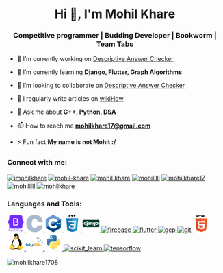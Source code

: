 <h1 align="center">Hi 👋, I'm Mohil Khare</h1>
<h3 align="center">Competitive programmer | Budding Developer | Bookworm | Team Tabs</h3>

- 🔭 I’m currently working on [Descriptive Answer Checker](https://github.com/mohilkhare1708/descriptiveAnswerChecker)

- 🌱 I’m currently learning **Django, Flutter, Graph Algorithms**

- 👯 I’m looking to collaborate on [Descriptive Answer Checker](https://github.com/mohilkhare1708/descriptiveAnswerChecker)

- 📝 I regularly write articles on [wikiHow](wikiHow)

- 💬 Ask me about **C++, Python, DSA**

- 📫 How to reach me **mohilkhare17@gmail.com**

- ⚡ Fun fact **My name is not Mohit :/**

<h3 align="left">Connect with me:</h3>
<p align="left">
<a href="https://twitter.com/imohilkhare" target="blank"><img align="center" src="https://cdn.jsdelivr.net/npm/simple-icons@3.0.1/icons/twitter.svg" alt="imohilkhare" height="30" width="40" /></a>
<a href="https://linkedin.com/in/mohil-khare" target="blank"><img align="center" src="https://cdn.jsdelivr.net/npm/simple-icons@3.0.1/icons/linkedin.svg" alt="mohil-khare" height="30" width="40" /></a>
<a href="https://instagram.com/mohil.khare" target="blank"><img align="center" src="https://cdn.jsdelivr.net/npm/simple-icons@3.0.1/icons/instagram.svg" alt="mohil.khare" height="30" width="40" /></a>
<a href="https://www.codechef.com/users/mohilllll" target="blank"><img align="center" src="https://cdn.jsdelivr.net/npm/simple-icons@3.1.0/icons/codechef.svg" alt="mohilllll" height="30" width="40" /></a>
<a href="https://www.hackerrank.com/mohilkhare17" target="blank"><img align="center" src="https://cdn.jsdelivr.net/npm/simple-icons@3.0.1/icons/hackerrank.svg" alt="mohilkhare17" height="30" width="40" /></a>
<a href="https://codeforces.com/profile/mohilllll" target="blank"><img align="center" src="https://cdn.jsdelivr.net/npm/simple-icons@3.0.1/icons/codeforces.svg" alt="mohilllll" height="30" width="40" /></a>
<a href="https://www.leetcode.com/mohilkhare" target="blank"><img align="center" src="https://cdn.jsdelivr.net/npm/simple-icons@3.0.1/icons/leetcode.svg" alt="mohilkhare" height="30" width="40" /></a>
</p>

<h3 align="left">Languages and Tools:</h3>
<p align="left"> <a href="https://getbootstrap.com" target="_blank"> <img src="https://raw.githubusercontent.com/devicons/devicon/master/icons/bootstrap/bootstrap-plain-wordmark.svg" alt="bootstrap" width="40" height="40"/> </a> <a href="https://www.cprogramming.com/" target="_blank"> <img src="https://raw.githubusercontent.com/devicons/devicon/master/icons/c/c-original.svg" alt="c" width="40" height="40"/> </a> <a href="https://www.w3schools.com/cpp/" target="_blank"> <img src="https://raw.githubusercontent.com/devicons/devicon/master/icons/cplusplus/cplusplus-original.svg" alt="cplusplus" width="40" height="40"/> </a> <a href="https://www.w3schools.com/css/" target="_blank"> <img src="https://raw.githubusercontent.com/devicons/devicon/master/icons/css3/css3-original-wordmark.svg" alt="css3" width="40" height="40"/> </a> <a href="https://www.djangoproject.com/" target="_blank"> <img src="https://raw.githubusercontent.com/devicons/devicon/master/icons/django/django-original.svg" alt="django" width="40" height="40"/> </a> <a href="https://firebase.google.com/" target="_blank"> <img src="https://www.vectorlogo.zone/logos/firebase/firebase-icon.svg" alt="firebase" width="40" height="40"/> </a> <a href="https://flutter.dev" target="_blank"> <img src="https://www.vectorlogo.zone/logos/flutterio/flutterio-icon.svg" alt="flutter" width="40" height="40"/> </a> <a href="https://cloud.google.com" target="_blank"> <img src="https://www.vectorlogo.zone/logos/google_cloud/google_cloud-icon.svg" alt="gcp" width="40" height="40"/> </a> <a href="https://git-scm.com/" target="_blank"> <img src="https://www.vectorlogo.zone/logos/git-scm/git-scm-icon.svg" alt="git" width="40" height="40"/> </a> <a href="https://www.w3.org/html/" target="_blank"> <img src="https://raw.githubusercontent.com/devicons/devicon/master/icons/html5/html5-original-wordmark.svg" alt="html5" width="40" height="40"/> </a> <a href="https://www.linux.org/" target="_blank"> <img src="https://raw.githubusercontent.com/devicons/devicon/master/icons/linux/linux-original.svg" alt="linux" width="40" height="40"/> </a> <a href="https://www.mysql.com/" target="_blank"> <img src="https://raw.githubusercontent.com/devicons/devicon/master/icons/mysql/mysql-original-wordmark.svg" alt="mysql" width="40" height="40"/> </a> <a href="https://www.python.org" target="_blank"> <img src="https://raw.githubusercontent.com/devicons/devicon/master/icons/python/python-original.svg" alt="python" width="40" height="40"/> </a> <a href="https://scikit-learn.org/" target="_blank"> <img src="https://upload.wikimedia.org/wikipedia/commons/0/05/Scikit_learn_logo_small.svg" alt="scikit_learn" width="40" height="40"/> </a> <a href="https://www.tensorflow.org" target="_blank"> <img src="https://www.vectorlogo.zone/logos/tensorflow/tensorflow-icon.svg" alt="tensorflow" width="40" height="40"/> </a> </p>

<p><img align="center" src="https://github-readme-streak-stats.herokuapp.com/?user=mohilkhare1708&" alt="mohilkhare1708" /></p>
